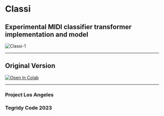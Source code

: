 # Classi
## Experimental MIDI classifier transformer implementation and model

![Classi-1](https://user-images.githubusercontent.com/56325539/212148442-5ac31bb3-8df9-47a7-9822-e8ea015316ef.jpg)

***

## Original Version

[![Open In Colab][colab-badge]][colab-notebook3]

[colab-notebook3]: <https://colab.research.google.com/github/asigalov61/Classi/blob/main/Classi.ipynb>
[colab-badge]: <https://colab.research.google.com/assets/colab-badge.svg>

***

### Project Los Angeles
### Tegridy Code 2023
